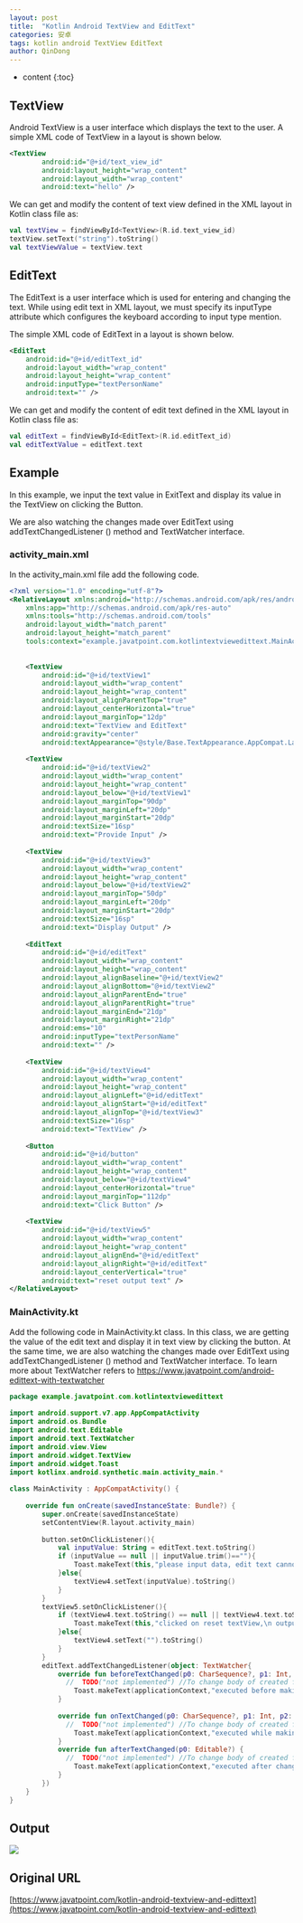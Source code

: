 ```yaml
---
layout: post
title:  "Kotlin Android TextView and EditText"
categories: 安卓
tags: kotlin android TextView EditText
author: QinDong
---
```

* content
{:toc}

## TextView
Android TextView is a user interface which displays the text to the user.
A simple XML code of TextView in a layout is shown below.
``` xml
<TextView  
        android:id="@+id/text_view_id"  
        android:layout_height="wrap_content"  
        android:layout_width="wrap_content"  
        android:text="hello" />
```
  
We can get and modify the content of text view defined in the XML layout in Kotlin class file as:

``` kotlin
val textView = findViewById<TextView>(R.id.text_view_id)  
textView.setText("string").toString()  
val textViewValue = textView.text
```

## EditText
  
The EditText is a user interface which is used for entering and changing the text. While using edit text in XML layout, we must specify its inputType attribute which configures the keyboard according to input type mention.

The simple XML code of EditText in a layout is shown below.

``` xml
<EditText  
    android:id="@+id/editText_id"  
    android:layout_width="wrap_content"  
    android:layout_height="wrap_content"  
    android:inputType="textPersonName"  
    android:text="" />  
```

We can get and modify the content of edit text defined in the XML layout in Kotlin class file as:

``` kotlin
val editText = findViewById<EditText>(R.id.editText_id)   
val editTextValue = editText.text  
```

## Example

In this example, we input the text value in ExitText and display its value in the TextView on clicking the Button.

We are also watching the changes made over EditText using addTextChangedListener () method and TextWatcher interface.

### activity_main.xml

In the activity_main.xml file add the following code.

``` xml
<?xml version="1.0" encoding="utf-8"?>  
<RelativeLayout xmlns:android="http://schemas.android.com/apk/res/android"  
    xmlns:app="http://schemas.android.com/apk/res-auto"  
    xmlns:tools="http://schemas.android.com/tools"  
    android:layout_width="match_parent"  
    android:layout_height="match_parent"  
    tools:context="example.javatpoint.com.kotlintextviewedittext.MainActivity">  
  
  
    <TextView  
        android:id="@+id/textView1"  
        android:layout_width="wrap_content"  
        android:layout_height="wrap_content"  
        android:layout_alignParentTop="true"  
        android:layout_centerHorizontal="true"  
        android:layout_marginTop="12dp"  
        android:text="TextView and EditText"  
        android:gravity="center"  
        android:textAppearance="@style/Base.TextAppearance.AppCompat.Large"/>  
  
    <TextView  
        android:id="@+id/textView2"  
        android:layout_width="wrap_content"  
        android:layout_height="wrap_content"  
        android:layout_below="@+id/textView1"  
        android:layout_marginTop="90dp"  
        android:layout_marginLeft="20dp"  
        android:layout_marginStart="20dp"  
        android:textSize="16sp"  
        android:text="Provide Input" />  
  
    <TextView  
        android:id="@+id/textView3"  
        android:layout_width="wrap_content"  
        android:layout_height="wrap_content"  
        android:layout_below="@+id/textView2"  
        android:layout_marginTop="50dp"  
        android:layout_marginLeft="20dp"  
        android:layout_marginStart="20dp"  
        android:textSize="16sp"  
        android:text="Display Output" />  
  
    <EditText  
        android:id="@+id/editText"  
        android:layout_width="wrap_content"  
        android:layout_height="wrap_content"  
        android:layout_alignBaseline="@+id/textView2"  
        android:layout_alignBottom="@+id/textView2"  
        android:layout_alignParentEnd="true"  
        android:layout_alignParentRight="true"  
        android:layout_marginEnd="21dp"  
        android:layout_marginRight="21dp"  
        android:ems="10"  
        android:inputType="textPersonName"  
        android:text="" />  
  
    <TextView  
        android:id="@+id/textView4"  
        android:layout_width="wrap_content"  
        android:layout_height="wrap_content"  
        android:layout_alignLeft="@+id/editText"  
        android:layout_alignStart="@+id/editText"  
        android:layout_alignTop="@+id/textView3"  
        android:textSize="16sp"  
        android:text="TextView" />  
  
    <Button  
        android:id="@+id/button"  
        android:layout_width="wrap_content"  
        android:layout_height="wrap_content"  
        android:layout_below="@+id/textView4"  
        android:layout_centerHorizontal="true"  
        android:layout_marginTop="112dp"  
        android:text="Click Button" />  
  
    <TextView  
        android:id="@+id/textView5"  
        android:layout_width="wrap_content"  
        android:layout_height="wrap_content"  
        android:layout_alignEnd="@+id/editText"  
        android:layout_alignRight="@+id/editText"  
        android:layout_centerVertical="true"  
        android:text="reset output text" />  
</RelativeLayout>  
```

### MainActivity.kt

Add the following code in MainActivity.kt class. In this class, we are getting the value of the edit text and display it in text view by clicking the button. At the same time, we are also watching the changes made over EditText using addTextChangedListener () method and TextWatcher interface. To learn more about TextWatcher refers to https://www.javatpoint.com/android-edittext-with-textwatcher

``` kotlin
package example.javatpoint.com.kotlintextviewedittext  
  
import android.support.v7.app.AppCompatActivity  
import android.os.Bundle  
import android.text.Editable  
import android.text.TextWatcher  
import android.view.View  
import android.widget.TextView  
import android.widget.Toast  
import kotlinx.android.synthetic.main.activity_main.*  
  
class MainActivity : AppCompatActivity() {  
  
    override fun onCreate(savedInstanceState: Bundle?) {  
        super.onCreate(savedInstanceState)  
        setContentView(R.layout.activity_main)  
  
        button.setOnClickListener(){  
            val inputValue: String = editText.text.toString()  
            if (inputValue == null || inputValue.trim()==""){  
                Toast.makeText(this,"please input data, edit text cannot be blank",Toast.LENGTH_LONG).show()  
            }else{  
                textView4.setText(inputValue).toString()  
            }  
        }  
        textView5.setOnClickListener(){  
            if (textView4.text.toString() == null || textView4.text.toString().trim()==""){  
                Toast.makeText(this,"clicked on reset textView,\n output textView already reset",Toast.LENGTH_LONG).show()  
            }else{  
                textView4.setText("").toString()  
            }  
        }  
        editText.addTextChangedListener(object: TextWatcher{  
            override fun beforeTextChanged(p0: CharSequence?, p1: Int, p2: Int, p3: Int) {  
              //  TODO("not implemented") //To change body of created functions use File | Settings | File Templates.  
                Toast.makeText(applicationContext,"executed before making any change over EditText",Toast.LENGTH_SHORT).show()  
            }  
  
            override fun onTextChanged(p0: CharSequence?, p1: Int, p2: Int, p3: Int) {  
              //  TODO("not implemented") //To change body of created functions use File | Settings | File Templates.  
                Toast.makeText(applicationContext,"executed while making any change over EditText",Toast.LENGTH_SHORT).show()  
            }  
            override fun afterTextChanged(p0: Editable?) {  
              //  TODO("not implemented") //To change body of created functions use File | Settings | File Templates.  
                Toast.makeText(applicationContext,"executed after change made over EditText",Toast.LENGTH_SHORT).show()  
            }  
        })  
    }  
}
```
  
## Output

![](/img/2019/20190911-kotlin-android-textview-and-edittext-output.png)

## Original URL
[https://www.javatpoint.com/kotlin-android-textview-and-edittext](https://www.javatpoint.com/kotlin-android-textview-and-edittext)